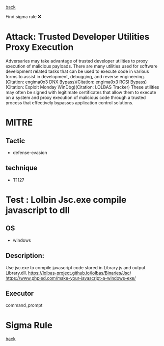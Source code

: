 
[back](../index.md)

Find sigma rule :x: 

# Attack: Trusted Developer Utilities Proxy Execution 

Adversaries may take advantage of trusted developer utilities to proxy execution of malicious payloads. There are many utilities used for software development related tasks that can be used to execute code in various forms to assist in development, debugging, and reverse engineering.(Citation: engima0x3 DNX Bypass)(Citation: engima0x3 RCSI Bypass)(Citation: Exploit Monday WinDbg)(Citation: LOLBAS Tracker) These utilities may often be signed with legitimate certificates that allow them to execute on a system and proxy execution of malicious code through a trusted process that effectively bypasses application control solutions.

# MITRE
## Tactic
  - defense-evasion


## technique
  - T1127


# Test : Lolbin Jsc.exe compile javascript to dll
## OS
  - windows


## Description:
Use jsc.exe to compile javascript code stored in Library.js and output Library.dll.
https://lolbas-project.github.io/lolbas/Binaries/Jsc/
https://www.phpied.com/make-your-javascript-a-windows-exe/


## Executor
command_prompt

# Sigma Rule


[back](../index.md)
